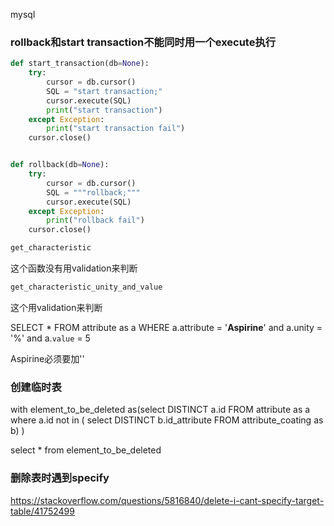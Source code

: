 mysql

### rollback和start transaction不能同时用一个execute执行

```python
def start_transaction(db=None):
    try:
        cursor = db.cursor()
        SQL = "start transaction;"
        cursor.execute(SQL)
        print("start transaction")
    except Exception:
        print("start transaction fail")
    cursor.close()


def rollback(db=None):
    try:
        cursor = db.cursor()
        SQL = """rollback;"""
        cursor.execute(SQL)
    except Exception:
        print("rollback fail")
    cursor.close()
```

```python
get_characteristic
```

这个函数没有用validation来判断

```python
get_characteristic_unity_and_value
```

这个用validation来判断

SELECT * FROM attribute as a
WHERE
a.attribute = '**Aspirine**' and a.unity = '%' and a.`value` = 5

Aspirine必须要加''

### 创建临时表

with element_to_be_deleted as(select DISTINCT a.id
FROM
attribute as a
where
a.id not in (
select DISTINCT b.id_attribute
FROM
attribute_coating as b)
)

select * from element_to_be_deleted

### 删除表时遇到specify

https://stackoverflow.com/questions/5816840/delete-i-cant-specify-target-table/41752499